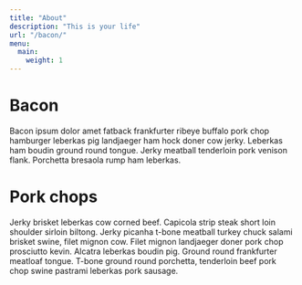 ```yaml
---
title: "About"
description: "This is your life"
url: "/bacon/"
menu:
  main:
    weight: 1
---
```


# Bacon

Bacon ipsum dolor amet fatback frankfurter ribeye buffalo pork chop hamburger leberkas pig landjaeger ham hock doner cow jerky. Leberkas ham boudin ground round tongue. Jerky meatball tenderloin pork venison flank. Porchetta bresaola rump ham leberkas.

# Pork chops

Jerky brisket leberkas cow corned beef. Capicola strip steak short loin shoulder sirloin biltong. Jerky picanha t-bone meatball turkey chuck salami brisket swine, filet mignon cow. Filet mignon landjaeger doner pork chop prosciutto kevin. Alcatra leberkas boudin pig. Ground round frankfurter meatloaf tongue. T-bone ground round porchetta, tenderloin beef pork chop swine pastrami leberkas pork sausage.
